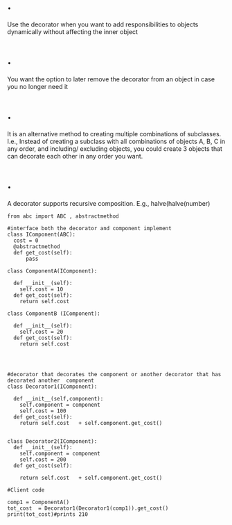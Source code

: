 
# .
Use the decorator when you want to add responsibilities to objects dynamically without
affecting the inner object

# .
You want the option to later remove the decorator from an object in case you no longer need it

# .
It is an alternative method to creating multiple combinations of subclasses. I.e., Instead of
creating a subclass with all combinations of objects A, B, C in any order, and including/
excluding objects, you could create 3 objects that can decorate each other in any order you
want.


# .
A decorator supports recursive composition. E.g., halve(halve(number)

```
from abc import ABC , abstractmethod

#interface both the decorator and component implement
class IComponent(ABC):
  cost = 0 
  @abstractmethod
  def get_cost(self):
      pass

class ComponentA(IComponent):
  
  def __init__(self):
    self.cost = 10
  def get_cost(self):
    return self.cost 
    
class ComponentB (IComponent):
    
  def __init__(self):
    self.cost = 20
  def get_cost(self):
    return self.cost 




#decorator that decorates the component or another decorator that has decorated another  component 
class Decorator1(IComponent):
  
  def __init__(self,component):
    self.component = component
    self.cost = 100
  def get_cost(self):
    return self.cost   + self.component.get_cost()
      

class Decorator2(IComponent):
  def __init__(self):
    self.component = component
    self.cost = 200
  def get_cost(self):
    
    return self.cost   + self.component.get_cost()
  
#Client code

comp1 = ComponentA()
tot_cost  = Decorator1(Decorator1(comp1)).get_cost()
print(tot_cost)#prints 210


